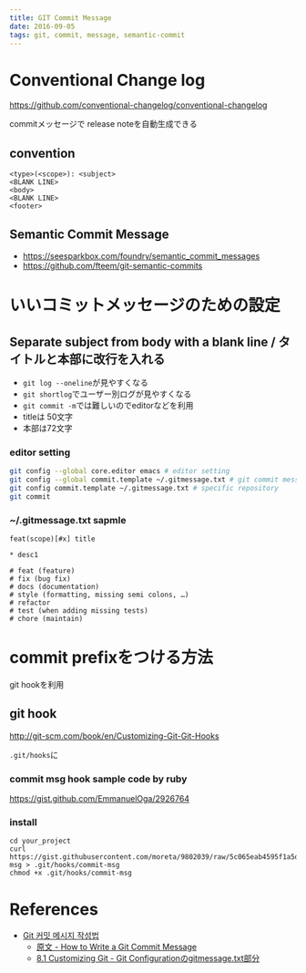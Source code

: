 ```yaml
---
title: GIT Commit Message
date: 2016-09-05
tags: git, commit, message, semantic-commit
---
```


# Conventional Change log

<https://github.com/conventional-changelog/conventional-changelog>

commitメッセージで release noteを自動生成できる


## convention

```
<type>(<scope>): <subject>
<BLANK LINE>
<body>
<BLANK LINE>
<footer>
```


## Semantic Commit Message

+ <https://seesparkbox.com/foundry/semantic_commit_messages>
+ <https://github.com/fteem/git-semantic-commits>


# いいコミットメッセージのための設定

## Separate subject from body with a blank line / タイトルと本部に改行を入れる

+ `git log --oneline`が見やすくなる
+ `git shortlog`でユーザー別ログが見やすくなる
+ `git commit -m`では難しいのでeditorなどを利用
+ titleは 50文字
+ 本部は72文字

### editor setting

```sh
git config --global core.editor emacs # editor setting
git config --global commit.template ~/.gitmessage.txt # git commit message template setting
git config commit.template ~/.gitmessage.txt # specific repository
git commit
```

### ~/.gitmessage.txt sapmle

```
feat(scope)[#x] title

* desc1

# feat (feature)
# fix (bug fix)
# docs (documentation)
# style (formatting, missing semi colons, …)
# refactor
# test (when adding missing tests)
# chore (maintain)
```


# commit prefixをつける方法

git hookを利用

## git hook

<http://git-scm.com/book/en/Customizing-Git-Git-Hooks>

`.git/hooks`に

### commit msg hook sample code by ruby

<https://gist.github.com/EmmanuelOga/2926764>

### install

```
cd your_project
curl https://gist.githubusercontent.com/moreta/9802039/raw/5c065eab4595f1a5d696da464ca8a60b41ed7110/commit-msg > .git/hooks/commit-msg
chmod +x .git/hooks/commit-msg

```



# References

+ [Git 커밋 메시지 작성법](https://item4.github.io/2016-11-01/How-to-Write-a-Git-Commit-Message/)
  + [原文 - How to Write a Git Commit Message](http://chris.beams.io/posts/git-commit/)
  + [8.1 Customizing Git - Git Configurationのgitmessage.txt部分](https://git-scm.com/book/en/v2/Customizing-Git-Git-Configuration)
